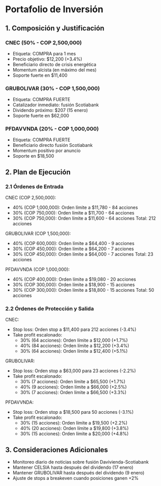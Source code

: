 # Portafolio de Inversión

## 1. Composición y Justificación

### CNEC (50% - COP 2,500,000)
- Etiqueta: COMPRA para 1 mes
- Precio objetivo: $12,200 (+3.4%)
- Beneficiario directo de crisis energética
- Momentum alcista (en máximo del mes)
- Soporte fuerte en $11,400

### GRUBOLIVAR (30% - COP 1,500,000)
- Etiqueta: COMPRA FUERTE
- Catalizador inmediato: fusión Scotiabank
- Dividendo próximo: $207 (15 enero)
- Soporte fuerte en $62,000

### PFDAVVNDA (20% - COP 1,000,000)
- Etiqueta: COMPRA FUERTE
- Beneficiario directo fusión Scotiabank
- Momentum positivo por anuncio
- Soporte en $18,500

## 2. Plan de Ejecución

### 2.1 Órdenes de Entrada

CNEC (COP 2,500,000):
- 40% (COP 1,000,000): Orden límite a $11,780 - 84 acciones
- 30% (COP 750,000): Orden límite a $11,700 - 64 acciones
- 30% (COP 750,000): Orden límite a $11,600 - 64 acciones
Total: 212 acciones

GRUBOLIVAR (COP 1,500,000):
- 40% (COP 600,000): Orden límite a $64,400 - 9 acciones
- 30% (COP 450,000): Orden límite a $64,200 - 7 acciones
- 30% (COP 450,000): Orden límite a $64,000 - 7 acciones
Total: 23 acciones

PFDAVVNDA (COP 1,000,000):
- 40% (COP 400,000): Orden límite a $19,080 - 20 acciones
- 30% (COP 300,000): Orden límite a $18,900 - 15 acciones
- 30% (COP 300,000): Orden límite a $18,800 - 15 acciones
Total: 50 acciones

### 2.2 Órdenes de Protección y Salida

CNEC:
- Stop loss: Orden stop a $11,400 para 212 acciones (-3.4%)
- Take profit escalonado:
  * 30% (64 acciones): Orden límite a $12,000 (+1.7%)
  * 40% (84 acciones): Orden límite a $12,200 (+3.4%)
  * 30% (64 acciones): Orden límite a $12,400 (+5.1%)

GRUBOLIVAR:
- Stop loss: Orden stop a $63,000 para 23 acciones (-2.2%)
- Take profit escalonado:
  * 30% (7 acciones): Orden límite a $65,500 (+1.7%)
  * 40% (9 acciones): Orden límite a $66,000 (+2.5%)
  * 30% (7 acciones): Orden límite a $66,500 (+3.3%)

PFDAVVNDA:
- Stop loss: Orden stop a $18,500 para 50 acciones (-3.1%)
- Take profit escalonado:
  * 30% (15 acciones): Orden límite a $19,500 (+2.2%)
  * 40% (20 acciones): Orden límite a $19,800 (+3.8%)
  * 30% (15 acciones): Orden límite a $20,000 (+4.8%)

## 3. Consideraciones Adicionales

- Monitoreo diario de noticias sobre fusión Davivienda-Scotiabank
- Mantener CELSIA hasta después del dividendo (17 enero)
- Mantener GRUBOLIVAR hasta después del dividendo (9 enero)
- Ajuste de stops a breakeven cuando posiciones ganen +2%
